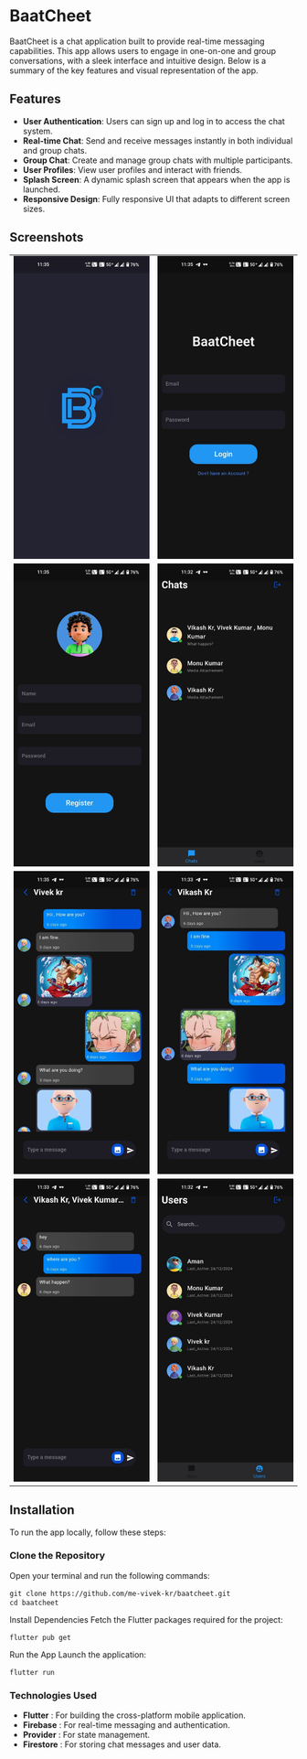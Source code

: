 # BaatCheet

BaatCheet is a chat application built to provide real-time messaging capabilities. This app allows users to engage in one-on-one and group conversations, with a sleek interface and intuitive design. Below is a summary of the key features and visual representation of the app.

## Features

- **User Authentication**: Users can sign up and log in to access the chat system.
- **Real-time Chat**: Send and receive messages instantly in both individual and group chats.
- **Group Chat**: Create and manage group chats with multiple participants.
- **User Profiles**: View user profiles and interact with friends.
- **Splash Screen**: A dynamic splash screen that appears when the app is launched.
- **Responsive Design**: Fully responsive UI that adapts to different screen sizes.

## Screenshots

<div align="center"> <table> <tr> <td><img src="https://github.com/me-vivek-kr/baatcheet/blob/main/assets/Screenshot/SplashScreen.jpg" alt="Splash Screen" width="300"></td> <td><img src="https://github.com/me-vivek-kr/baatcheet/blob/main/assets/Screenshot/Login_Page.jpg" alt="Login Page" width="300"></td> </tr> <tr> <td><img src="https://github.com/me-vivek-kr/baatcheet/blob/main/assets/Screenshot/Register_Page.jpg" alt="Register Page" width="300"></td> <td><img src="https://github.com/me-vivek-kr/baatcheet/blob/main/assets/Screenshot/Chat_Page.jpg" alt="Chat Page" width="300"></td> </tr> <tr> <td><img src="https://github.com/me-vivek-kr/baatcheet/blob/main/assets/Screenshot/Chat1.jpg" alt="Chat 1" width="300"></td> <td><img src="https://github.com/me-vivek-kr/baatcheet/blob/main/assets/Screenshot/Chat2.jpg" alt="Chat 2" width="300"></td> </tr> <tr> <td><img src="https://github.com/me-vivek-kr/baatcheet/blob/main/assets/Screenshot/Group_ChatPage.jpg" alt="Group Chat" width="300"></td> <td><img src="https://github.com/me-vivek-kr/baatcheet/blob/main/assets/Screenshot/Users_Page.jpg" alt="Users Page" width="300"></td> </tr> </table> </div>

## Installation

To run the app locally, follow these steps:

### Clone the Repository

Open your terminal and run the following commands:

```
git clone https://github.com/me-vivek-kr/baatcheet.git
cd baatcheet
```
Install Dependencies
Fetch the Flutter packages required for the project:

```
flutter pub get
```
Run the App
Launch the application:
```
flutter run
```

### Technologies Used

- **Flutter** : For building the cross-platform mobile application.
- **Firebase** : For real-time messaging and authentication.
- **Provider** : For state management.
- **Firestore** : For storing chat messages and user data.

